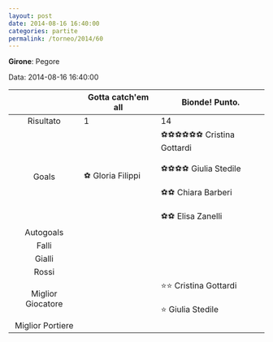 ```yaml
---
layout: post
date: 2014-08-16 16:40:00
categories: partite
permalink: /torneo/2014/60
---
```

**Girone**: Pegore

Data: 2014-08-16 16:40:00

| | Gotta catch'em all | Bionde! Punto. |
|:-----:|-----|-----|
Risultato|1|14
Goals|⚽ Gloria Filippi|⚽⚽⚽⚽⚽⚽ Cristina Gottardi<br/><br/>⚽⚽⚽⚽ Giulia Stedile<br/><br/>⚽⚽ Chiara Barberi<br/><br/>⚽⚽ Elisa Zanelli<br/>
Autogoals||
Falli||
Gialli||
Rossi||
Miglior Giocatore||⭐⭐ Cristina Gottardi<br/><br/>⭐ Giulia Stedile<br/>
Miglior Portiere||